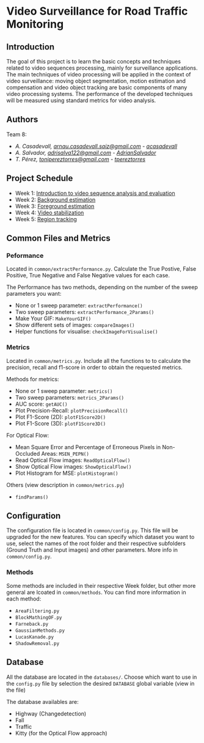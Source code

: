 # Video Surveillance for Road Traffic Monitoring

## Introduction 

The goal of this project is to learn the basic concepts and techniques related to video sequences processing, mainly for surveillance applications. The main techniques of video processing will be applied in the context of video surveillance: moving object segmentation, motion estimation and compensation and video object tracking are basic components of many video processing systems. The performance of the developed techniques will be measured using standard metrics for video analysis.

## Authors

Team 8:
- _A. Casadevall, arnau.casadevall.saiz@gmail.com - [acasadevall](https://github.com/acasadevall)_
- _A. Salvador, adrisalva122@gmail.com - [AdrianSalvador](https://github.com/AdrianSalvador)_
- _T. Pérez, tonipereztorres@gmail.com - [tpereztorres](https://github.com/tpereztorres)_

## Project Schedule

- Week 1: [Introduction to video sequence analysis and evaluation](Week1)
- Week 2: [Background estimation](mcv-m6-2018-team8/blob/master/Week2)
- Week 3: [Foreground estimation](mcv-m6-2018-team8/blob/master/Week3)
- Week 4: [Video stabilization](mcv-m6-2018-team8/blob/master/Week4)
- Week 5: [Region tracking](mcv-m6-2018-team8/blob/master/Week5)

## Common Files and Metrics

### Peformance

Located in `common/extractPerformance.py`.
Calculate the True Postive, False Positive, True Negative and False Negative values for each case.

The Performance has two methods, depending on the number of the sweep parameters you want:

- None or 1 sweep parameter: `extractPerformance()`
- Two sweep parameters: `extractPerformance_2Params()`
- Make Your GIF: `MakeYourGIF()`
- Show different sets of images: `compareImages()`
- Helper functions for visualise: `checkImageForVisualise()`

### Metrics

Located in `common/metrics.py`.
Include all the functions to to calculate the precision, recall and f1-score in order to obtain the requested metrics.

Methods for metrics:
- None or 1 sweep parameter: `metrics()`
- Two sweep parameters: `metrics_2Params()`
- AUC score: `getAUC()`
- Plot Precision-Recall: `plotPrecisionRecall()`
- Plot F1-Score (2D): `plotF1Score2D()`
- Plot F1-Score (3D): `plotF1Score3D()`

For Optical Flow:
- Mean Square Error and Percentage of Erroneous Pixels in Non-Occluded Areas: `MSEN_PEPN()`
- Read Optical Flow images: `ReadOpticalFlow()`
- Show Optical Flow images: `ShowOpticalFlow()`
- Plot Histogram for MSE: `plotHistogram()`

Others (view description in `common/metrics.py`)
- `findParams()`

## Configuration

The configuration file is located in `common/config.py`. This file will be upgraded for the new features. You can specify which dataset you want to use, select the names of the root folder and their respective subfolders (Ground Truth and Input images) and other parameters.
More info in `common/config.py`.

### Methods

Some methods are included in their respective Week folder, but other more general are lcoated in `common/methods`.
You can find more information in each method:
- `AreaFiltering.py`
- `BlockMathingOF.py`
- `Farneback.py`
- `GaussianMethods.py`
- `LucasKanade.py`
- `ShadowRemoval.py`

## Database

All the database are located in the `databases/`. Choose which want to use in the `config.py` file by selection the desired `DATABASE` global variable (view in the file)

The database availables are:
- Highway (Changedetection)
- Fall
- Traffic
- Kitty (for the Optical Flow approach)
